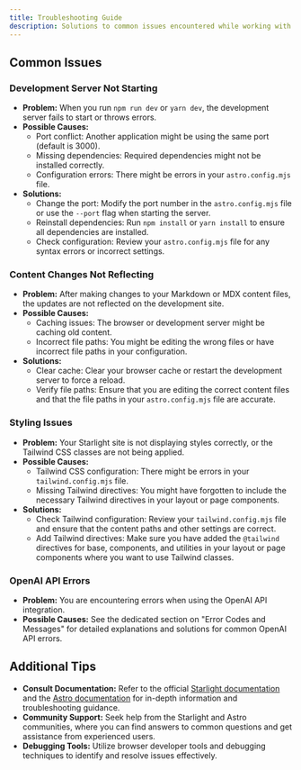 ```yaml
---
title: Troubleshooting Guide
description: Solutions to common issues encountered while working with the Starlight project.
---
```


## Common Issues

### Development Server Not Starting

*   **Problem:** When you run `npm run dev` or `yarn dev`, the development server fails to start or throws errors.
*   **Possible Causes:**
    *   Port conflict: Another application might be using the same port (default is 3000).
    *   Missing dependencies: Required dependencies might not be installed correctly.
    *   Configuration errors: There might be errors in your `astro.config.mjs` file. 
*   **Solutions:**
    *   Change the port: Modify the port number in the `astro.config.mjs` file or use the `--port` flag when starting the server.
    *   Reinstall dependencies: Run `npm install` or `yarn install` to ensure all dependencies are installed. 
    *   Check configuration: Review your `astro.config.mjs` file for any syntax errors or incorrect settings.

### Content Changes Not Reflecting

*   **Problem:** After making changes to your Markdown or MDX content files, the updates are not reflected on the development site.
*   **Possible Causes:**
    *   Caching issues: The browser or development server might be caching old content.
    *   Incorrect file paths: You might be editing the wrong files or have incorrect file paths in your configuration. 
*   **Solutions:**
    *   Clear cache: Clear your browser cache or restart the development server to force a reload.
    *   Verify file paths: Ensure that you are editing the correct content files and that the file paths in your `astro.config.mjs` file are accurate. 

### Styling Issues

*   **Problem:** Your Starlight site is not displaying styles correctly, or the Tailwind CSS classes are not being applied.
*   **Possible Causes:**
    *   Tailwind CSS configuration: There might be errors in your `tailwind.config.mjs` file.
    *   Missing Tailwind directives: You might have forgotten to include the necessary Tailwind directives in your layout or page components. 
*   **Solutions:**
    *   Check Tailwind configuration: Review your `tailwind.config.mjs` file and ensure that the content paths and other settings are correct.
    *   Add Tailwind directives: Make sure you have added the `@tailwind` directives for base, components, and utilities in your layout or page components where you want to use Tailwind classes. 

### OpenAI API Errors

*   **Problem:** You are encountering errors when using the OpenAI API integration.
*   **Possible Causes:** See the dedicated section on "Error Codes and Messages" for detailed explanations and solutions for common OpenAI API errors.

## Additional Tips

*   **Consult Documentation:** Refer to the official [Starlight documentation](https://starlight.astro.build/) and the [Astro documentation](https://docs.astro.build/) for in-depth information and troubleshooting guidance. 
*   **Community Support:** Seek help from the Starlight and Astro communities, where you can find answers to common questions and get assistance from experienced users.
*   **Debugging Tools:** Utilize browser developer tools and debugging techniques to identify and resolve issues effectively. 


